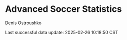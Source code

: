 # Advanced Soccer Statistics
Denis Ostroushko

<!-- gfm -->

Last successful data update: 2025-02-26 10:18:50 CST
